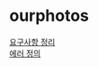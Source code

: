 # ourphotos

[요구사항 정리](https://github.com/tomatozil/ourphotos/wiki/%EC%9A%94%EA%B5%AC%EC%82%AC%ED%95%AD-%EC%A0%95%EB%A6%AC)   
[에러 정의](https://github.com/tomatozil/ourphotos/wiki/%EC%97%90%EB%9F%AC-%EC%A0%95%EC%9D%98)